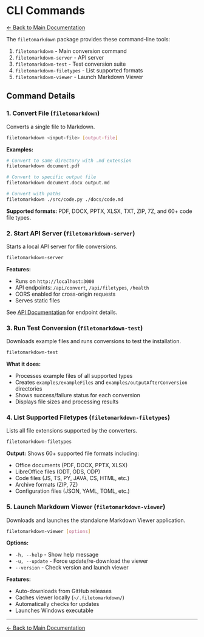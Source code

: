 # CLI Commands

[← Back to Main Documentation](../Readme.md)

The `filetomarkdown` package provides these command-line tools:

1. `filetomarkdown` - Main conversion command
2. `filetomarkdown-server` - API server
3. `filetomarkdown-test` - Test conversion suite
4. `filetomarkdown-filetypes` - List supported formats
5. `filetomarkdown-viewer` - Launch Markdown Viewer

## Command Details

### 1. Convert File (`filetomarkdown`)

Converts a single file to Markdown.

```bash
filetomarkdown <input-file> [output-file]
```

**Examples:**
```bash
# Convert to same directory with .md extension
filetomarkdown document.pdf

# Convert to specific output file
filetomarkdown document.docx output.md

# Convert with paths
filetomarkdown ./src/code.py ./docs/code.md
```

**Supported formats:** PDF, DOCX, PPTX, XLSX, TXT, ZIP, 7Z, and 60+ code file types.

### 2. Start API Server (`filetomarkdown-server`)

Starts a local API server for file conversions.

```bash
filetomarkdown-server
```

**Features:**
- Runs on `http://localhost:3000`
- API endpoints: `/api/convert`, `/api/filetypes`, `/health`
- CORS enabled for cross-origin requests
- Serves static files

See [API Documentation](API.md) for endpoint details.

### 3. Run Test Conversion (`filetomarkdown-test`)

Downloads example files and runs conversions to test the installation.

```bash
filetomarkdown-test
```

**What it does:**
- Processes example files of all supported types
- Creates `examples/exampleFiles` and `examples/outputAfterConversion` directories
- Shows success/failure status for each conversion
- Displays file sizes and processing results

### 4. List Supported Filetypes (`filetomarkdown-filetypes`)

Lists all file extensions supported by the converters.

```bash
filetomarkdown-filetypes
```

**Output:** Shows 60+ supported file formats including:
- Office documents (PDF, DOCX, PPTX, XLSX)
- LibreOffice files (ODT, ODS, ODP)
- Code files (JS, TS, PY, JAVA, CS, HTML, etc.)
- Archive formats (ZIP, 7Z)
- Configuration files (JSON, YAML, TOML, etc.)

### 5. Launch Markdown Viewer (`filetomarkdown-viewer`)

Downloads and launches the standalone Markdown Viewer application.

```bash
filetomarkdown-viewer [options]
```

**Options:**
- `-h, --help` - Show help message
- `-u, --update` - Force update/re-download the viewer
- `--version` - Check version and launch viewer

**Features:**
- Auto-downloads from GitHub releases
- Caches viewer locally (`~/.filetomarkdown/`)
- Automatically checks for updates
- Launches Windows executable

---

[← Back to Main Documentation](../Readme.md) 